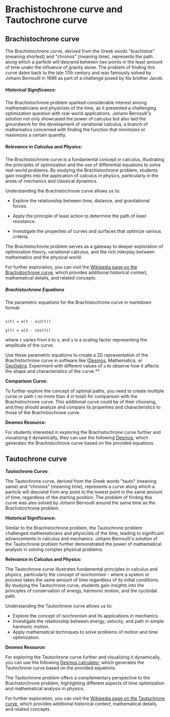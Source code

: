 # Brachistochrone curve and Tautochrone curve

## Brachistochrone curve

The Brachistochrone curve, derived from the Greek words "brachistos" (meaning shortest) and "chronos" (meaning time), represents the path along which a particle will descend between two points in the least amount of time under the influence of gravity alone. The problem of finding this curve dates back to the late 17th century and was famously solved by Johann Bernoulli in 1696 as part of a challenge posed by his brother Jacob.

##### Historical Significance:

The Brachistochrone problem sparked considerable interest among mathematicians and physicists of the time, as it presented a challenging optimization question with real-world applications. Johann Bernoulli's solution not only showcased the power of calculus but also laid the groundwork for the development of variational calculus, a branch of mathematics concerned with finding the function that minimizes or maximizes a certain quantity.

##### Relevance in Calculus and Physics:

The Brachistochrone curve is a fundamental concept in calculus, illustrating the principles of optimization and the use of differential equations to solve real-world problems. By studying the Brachistochrone problem, students gain insights into the application of calculus in physics, particularly in the areas of mechanics and classical dynamics.

Understanding the Brachistochrone curve allows us to:

- Explore the relationship between time, distance, and gravitational forces.
    
- Apply the principle of least action to determine the path of least resistance.
    
- Investigate the properties of curves and surfaces that optimize various criteria.
    

The Brachistochrone problem serves as a gateway to deeper exploration of optimization theory, variational calculus, and the rich interplay between mathematics and the physical world.

For further exploration, you can visit the [Wikipedia page on the Brachistochrone curve](https://en.wikipedia.org/wiki/Brachistochrone_curve), which provides additional historical context, mathematical details, and related concepts.

#####   Brachistochrone Equations

The parametric equations for the Brachistochrone curve in markdown format:

```

x(t) = a(t - sin(t))

y(t) = a(1 - cos(t))

```

where `t` varies from `0` to `π`, and `a` is a scaling factor representing the amplitude of the curve.

Use these parametric equations to create a 2D representation of the Brachistochrone curve in software like ([Desmos](https://www.desmos.com), Mathematica, or [GeoGebra](https://www.geogebra.org/?lang=en). Experiment with different values of `a` to observe how it affects the shape and characteristics of the curve.**


**Comparison Curve:**

To further explore the concept of optimal paths, you need to  create multiple curve or path ( no more than 4 in total) for comparison with the Brachistochrone curve. This additional curve could be of their choosing, and they should analyze and compare its properties and characteristics to those of the Brachistochrone curve.

**Desmos Resource:**

For students interested in exploring the Brachistochrone curve further and visualizing it dynamically, they can use the following [Desmos](https://www.desmos.com/calculator/wzoaxtwjok), which generates the Brachistochrone curve based on the provided equations.


##  Tautochrone curve


**Tautochrone Curve:**

The Tautochrone curve, derived from the Greek words "tauto" (meaning same) and "chronos" (meaning time), represents a curve along which a particle will descend from any point to the lowest point in the same amount of time, regardless of the starting position. The problem of finding this curve was also solved by Johann Bernoulli around the same time as the Brachistochrone problem.

**Historical Significance:**

Similar to the Brachistochrone problem, the Tautochrone problem challenged mathematicians and physicists of the time, leading to significant advancements in calculus and mechanics. Johann Bernoulli's solution of the Tautochrone problem further demonstrated the power of mathematical analysis in solving complex physical problems.

**Relevance in Calculus and Physics:**

The Tautochrone curve illustrates fundamental principles in calculus and physics, particularly the concept of isochronism - where a system or process takes the same amount of time regardless of its initial conditions. By studying the Tautochrone curve, students gain insights into the principles of conservation of energy, harmonic motion, and the cycloidal path.

Understanding the Tautochrone curve allows us to:
- Explore the concept of isochronism and its applications in mechanics.
- Investigate the relationship between energy, velocity, and path in simple harmonic motion.
- Apply mathematical techniques to solve problems of motion and time optimization.

**Desmos Resource:**

For exploring the Tautochrone curve further and visualizing it dynamically, you can use the following [Desmos calculator](https://www.desmos.com/calculator/cz6cbiexk0), which generates the Tautochrone curve based on the provided equations.

The Tautochrone problem offers a complementary perspective to the Brachistochrone problem, highlighting different aspects of time optimization and mathematical analysis in physics.

For further exploration, you can visit the [Wikipedia page on the Tautochrone curve](https://en.wikipedia.org/wiki/Tautochrone_curve), which provides additional historical context, mathematical details, and related concepts
